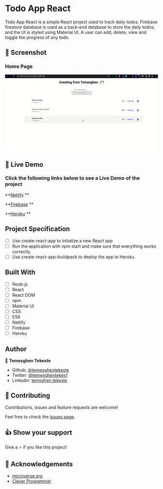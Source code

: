 # Todo App React

Todo App React is a simple React project used to track daily todos. Firebase firestore database is used as a back-end database to store the daily todos; and the UI is styled using Material UI. A user can add, delete, view and toggle the progress of any todo.

## 🔴 Screenshot

### Home Page

![screenshot](./public/screenshot.gif)


## 🔴 Live Demo

### Click the following links below to see a Live Demo of the project

**[Netlify](https://todo-app-react-temesghen.netlify.app/) **

**[Firebase](https://todo-app-react-12b3e.web.app/) **

**[Heroku](https://todo-app-react-temesghen.herokuapp.com/) **

## Project Specification

- [ ] Use create-react-app to initialize a new React app
- [ ] Run the application with npm start and make sure that everything works correctly.
- [ ] Use create-react-app-buildpack to deploy the app to Heroku

## Built With

- [ ] Node.js
- [ ] React
- [ ] React DOM
- [ ] npm
- [ ] Material UI
- [ ] CSS
- [ ] ES6
- [ ] Netlify
- [ ] Firebase
- [ ] Heroku

## Author

👤 **Temesghen Tekeste**

- Github: [@temesghentekeste](https://github.com/temesghentekeste)
- Twitter: [@temesghentekes1](https://twitter.com/temesghentekes1)
- Linkedin: [temsghen tekeste](https://www.linkedin.com/in/temesghentekeste/)

## 🤝 Contributing

Contributions, issues and feature requests are welcome!

Feel free to check the [issues page](https://github.com/temesghentekeste/todo-app-react/issues).

## 👍 Show your support

Give a ⭐️ if you like this project!

## :clap: Acknowledgements

- <a href="https://www.microverse.org/" target="_blank">microverse.org</a>
- <a href="https://www.cleverprogrammer.com/" target="_blank">Clever Programmer</a>
  </a>
